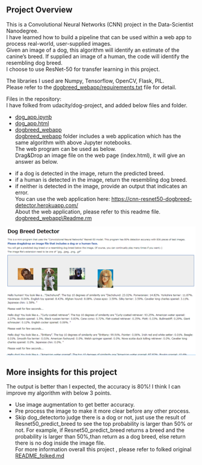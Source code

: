 ﻿[//]: # (Image References)

[image1]: ./images/sample_dog_output.png "Sample Output"
[image2]: ./images/vgg16_model.png "VGG-16 Model Keras Layers"
[image3]: ./images/vgg16_model_draw.png "VGG16 Model Figure"
[image4]: ./dogbreed_webapp/webappSnap.PNG "Web Application Example"


## Project Overview  
This is a Convolutional Neural Networks (CNN) project in the Data-Scientist Nanodegree.  
I have learned how to build a pipeline that can be used within a web app to process real-world, user-supplied images.    
Given an image of a dog, this algorithm will identify an estimate of the canine’s breed.  If supplied an image of a human, the code will identify the resembling dog breed.   
I choose to use ResNet-50 for transfer learning in this project.

The libraries I used are Numpy, Tensorflow, OpenCV, Flask, PIL.      
Please refer to the [dogbreed_webapp/requirements.txt](https://github.com/Data-Semi/dog-project-CNN/blob/master/dogbreed_webapp/requirements.txt) file for detail.  

Files in the repository:  
I have folked from udacity/dog-project, and added below files and folder.  
+ [dog_app.ipynb](https://github.com/Data-Semi/dog-project-CNN/blob/master/dog_app.ipynb)  
+ [dog_app.html](https://github.com/Data-Semi/dog-project-CNN/blob/master/dog_app.html)  
+ [dogbreed_webapp](https://github.com/Data-Semi/dog-project-CNN/tree/master/dogbreed_webapp)  
[dogbreed_webapp](https://github.com/Data-Semi/dog-project-CNN/tree/master/dogbreed_webapp) folder includes a web application which has the same algorithm with above Jupyter notebooks.  
The web program can be used as below.  
Drag&Drop an image file on the web page (index.html), it will give an answer as below.  
- if a dog is detected in the image, return the predicted breed.  
- if a human is detected in the image, return the resembling dog breed.  
- if neither is detected in the image, provide an output that indicates an error.  
You can use the web application here: https://cnn-resnet50-dogbreed-detector.herokuapp.com/    
About the web application, please refer to this readme file. [dogbreed_webapp\Readme.rm](https://github.com/Data-Semi/dog-project-CNN/blob/master/dogbreed_webapp/Readme.rm)   
 
![Web Application Example][image4]  

## More insights for this project
The output is better than I expected, the accuracy is 80%! I think I can improve my algorithm with below 3 points.  

+ Use image augmentation to get better accuracy.  
+ Pre process the image to make it more clear before any other process.  
+ Skip dog_detectorto judge there is a dog or not, just use the result of Resnet50_predict_breed to see the top probability is larger than 50% or not. For example, if Resnet50_predict_breed returns a breed and the probability is larger than 50%,than return as a dog breed, else return there is no dog inside the image file.  
For more information overall this project , please refer to folked original [README_folked.md](https://github.com/Data-Semi/dog-project-CNN/blob/master/README_folked.md)  
